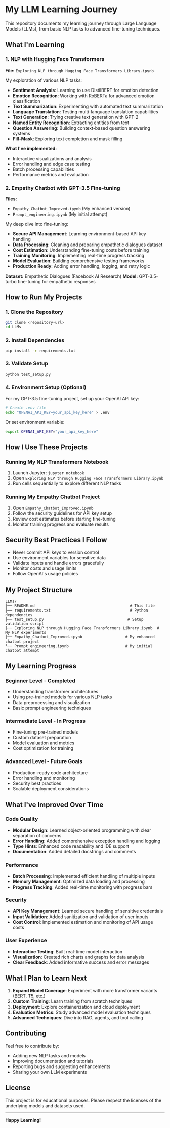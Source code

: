 # My LLM Learning Journey

This repository documents my learning journey through Large Language Models (LLMs), from basic NLP tasks to advanced fine-tuning techniques.

## What I'm Learning

### 1. NLP with Hugging Face Transformers
**File:** `Exploring NLP through Hugging Face Transformers Library.ipynb`

My exploration of various NLP tasks:
- **Sentiment Analysis**: Learning to use DistilBERT for emotion detection
- **Emotion Recognition**: Working with RoBERTa for advanced emotion classification
- **Text Summarization**: Experimenting with automated text summarization
- **Language Translation**: Testing multi-language translation capabilities
- **Text Generation**: Trying creative text generation with GPT-2
- **Named Entity Recognition**: Extracting entities from text
- **Question Answering**: Building context-based question answering systems
- **Fill-Mask**: Exploring text completion and mask filling

**What I've implemented:**
- Interactive visualizations and analysis
- Error handling and edge case testing
- Batch processing capabilities
- Performance metrics and evaluation

### 2. Empathy Chatbot with GPT-3.5 Fine-tuning
**Files:** 
- `Empathy_Chatbot_Improved.ipynb` (My enhanced version)
- `Prompt_engineering.ipynb` (My initial attempt)

My deep dive into fine-tuning:
- **Secure API Management**: Learning environment-based API key handling
- **Data Processing**: Cleaning and preparing empathetic dialogues dataset
- **Cost Estimation**: Understanding fine-tuning costs before training
- **Training Monitoring**: Implementing real-time progress tracking
- **Model Evaluation**: Building comprehensive testing frameworks
- **Production Ready**: Adding error handling, logging, and retry logic

**Dataset:** Empathetic Dialogues (Facebook AI Research)
**Model:** GPT-3.5-turbo fine-tuning for empathetic responses

## How to Run My Projects

### 1. Clone the Repository
```bash
git clone <repository-url>
cd LLMs
```

### 2. Install Dependencies
```bash
pip install -r requirements.txt
```

### 3. Validate Setup
```bash
python test_setup.py
```

### 4. Environment Setup (Optional)
For my GPT-3.5 fine-tuning project, set up your OpenAI API key:

```bash
# Create .env file
echo "OPENAI_API_KEY=your_api_key_here" > .env
```

Or set environment variable:
```bash
export OPENAI_API_KEY="your_api_key_here"
```

## How I Use These Projects

### Running My NLP Transformers Notebook
1. Launch Jupyter: `jupyter notebook`
2. Open `Exploring NLP through Hugging Face Transformers Library.ipynb`
3. Run cells sequentially to explore different NLP tasks

### Running My Empathy Chatbot Project
1. Open `Empathy_Chatbot_Improved.ipynb`
2. Follow the security guidelines for API key setup
3. Review cost estimates before starting fine-tuning
4. Monitor training progress and evaluate results

## Security Best Practices I Follow

- Never commit API keys to version control
- Use environment variables for sensitive data
- Validate inputs and handle errors gracefully
- Monitor costs and usage limits
- Follow OpenAI's usage policies

## My Project Structure

```
LLMs/
├── README.md                                          # This file
├── requirements.txt                                   # Python dependencies
├── test_setup.py                                     # Setup validation script
├── Exploring NLP through Hugging Face Transformers Library.ipynb  # My NLP experiments
├── Empathy_Chatbot_Improved.ipynb                   # My enhanced chatbot project
└── Prompt_engineering.ipynb                         # My initial chatbot attempt
```

## My Learning Progress

### Beginner Level - Completed
- Understanding transformer architectures
- Using pre-trained models for various NLP tasks
- Data preprocessing and visualization
- Basic prompt engineering techniques

### Intermediate Level - In Progress
- Fine-tuning pre-trained models
- Custom dataset preparation
- Model evaluation and metrics
- Cost optimization for training

### Advanced Level - Future Goals
- Production-ready code architecture
- Error handling and monitoring
- Security best practices
- Scalable deployment considerations

## What I've Improved Over Time

### Code Quality
- **Modular Design**: Learned object-oriented programming with clear separation of concerns
- **Error Handling**: Added comprehensive exception handling and logging
- **Type Hints**: Enhanced code readability and IDE support
- **Documentation**: Added detailed docstrings and comments

### Performance
- **Batch Processing**: Implemented efficient handling of multiple inputs
- **Memory Management**: Optimized data loading and processing
- **Progress Tracking**: Added real-time monitoring with progress bars

### Security
- **API Key Management**: Learned secure handling of sensitive credentials
- **Input Validation**: Added sanitization and validation of user inputs
- **Cost Control**: Implemented estimation and monitoring of API usage costs

### User Experience
- **Interactive Testing**: Built real-time model interaction
- **Visualization**: Created rich charts and graphs for data analysis
- **Clear Feedback**: Added informative success and error messages

## What I Plan to Learn Next

1. **Expand Model Coverage**: Experiment with more transformer variants (BERT, T5, etc.)
2. **Custom Training**: Learn training from scratch techniques
3. **Deployment**: Explore containerization and cloud deployment
4. **Evaluation Metrics**: Study advanced model evaluation techniques
5. **Advanced Techniques**: Dive into RAG, agents, and tool calling

## Contributing

Feel free to contribute by:
- Adding new NLP tasks and models
- Improving documentation and tutorials
- Reporting bugs and suggesting enhancements
- Sharing your own LLM experiments

## License

This project is for educational purposes. Please respect the licenses of the underlying models and datasets used.

---

**Happy Learning!**

